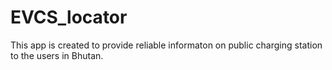 # EVCS_locator

This app is created to provide reliable informaton on public charging station to the users in Bhutan. 
